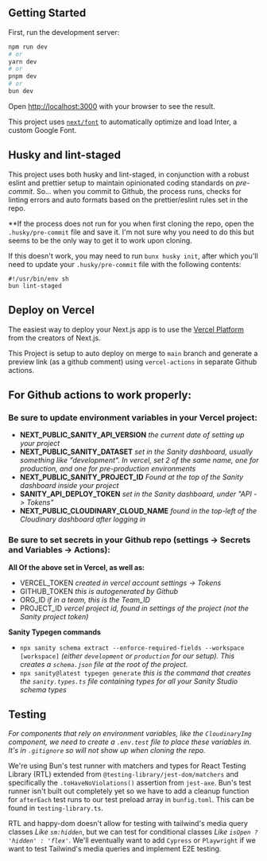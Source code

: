 ## Getting Started

First, run the development server:

```bash
npm run dev
# or
yarn dev
# or
pnpm dev
# or
bun dev
```

Open [http://localhost:3000](http://localhost:3000) with your browser to see the result.

This project uses [`next/font`](https://nextjs.org/docs/basic-features/font-optimization) to automatically optimize and load Inter, a custom Google Font.

## Husky and lint-staged

This project uses both husky and lint-staged, in conjunction with a robust eslint and prettier setup to maintain opinionated coding standards on _pre-commit_. So... when you commit to Github, the process runs, checks for linting errors and auto formats based on the prettier/eslint rules set in the repo.

\*\*If the process does not run for you when first cloning the repo, open the `.husky/pre-commit` file and save it. I'm not sure why you need to do this but seems to be the only way to get it to work upon cloning.

If this doesn't work, you may need to run `bunx husky init`, after which you'll need to update your `.husky/pre-commit` file with the following contents:
```
#!/usr/bin/env sh
bun lint-staged
```

## Deploy on Vercel

The easiest way to deploy your Next.js app is to use the [Vercel Platform](https://vercel.com/new?utm_medium=default-template&filter=next.js&utm_source=create-next-app&utm_campaign=create-next-app-readme) from the creators of Next.js.

This Project is setup to auto deploy on merge to `main` branch and generate a preview link (as a github comment) using `vercel-actions` in separate Github actions.

## For Github actions to work properly:

### Be sure to update environment variables in your Vercel project:

- __NEXT_PUBLIC_SANITY_API_VERSION__ *the current date of setting up your project*
- __NEXT_PUBLIC_SANITY_DATASET__ *set in the Sanity dashboard, usually something like "development".  In vercel, set 2 of the same name, one for production, and one for pre-production environments*
- __NEXT_PUBLIC_SANITY_PROJECT_ID__ *Found at the top of the Sanity dashboard inside your project*
- __SANITY_API_DEPLOY_TOKEN__  *set in the Sanity dashboard, under "API -> Tokens"*
- __NEXT_PUBLIC_CLOUDINARY_CLOUD_NAME__ *found in the top-left of the Cloudinary dashboard after logging in*

### Be sure to set secrets in your Github repo (settings -> Secrets and Variables -> Actions):

**All Of the above set in Vercel, as well as:**

- VERCEL_TOKEN _created in vercel account settings -> Tokens_
- GITHUB_TOKEN _this is autogenerated by Github_
- ORG_ID _if in a team, this is the Team_ID_
- PROJECT_ID _vercel project id, found in settings of the project (not the Sanity project token)_

**Sanity Typegen commands**

- `npx sanity schema extract --enforce-required-fields --workspace [workspace]` _(either `development` or `production` for our setup).  This creates a `schema.json` file at the root of the project._
- `npx sanity@latest typegen generate` _this is the command that creates the `sanity.types.ts` file containing types for all your Sanity Studio schema types_

## Testing

_For components that rely on environment variables, like the `CloudinaryImg` component, we need to create a `.env.test` file to place these variables in.  It's in `.gitignore` so will not show up when cloning the repo._

We're using Bun's test runner with matchers and types for React Testing Library (RTL) extended from `@testing-library/jest-dom/matchers` and specifically the `.toHaveNoViolations()` assertion from `jest-axe`.  Bun's test runner isn't built out completely yet so we have to add a cleanup function for `afterEach` test runs to our test preload array in `bunfig.toml`. This can be found in `testing-library.ts`.

RTL and happy-dom doesn't allow for testing with tailwind's media query classes _Like `sm:hidden`_, but we can test for conditional classes _Like `isOpen ? 'hidden' : 'flex'`_.  We'll eventually want to add `Cypress` or `Playwright` if we want to test Tailwind's media queries and implement E2E testing.
